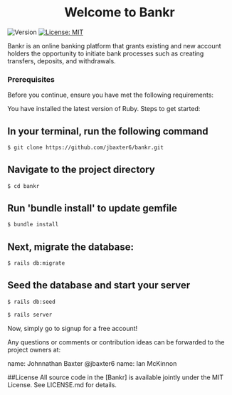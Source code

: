 <h1 align="center">Welcome to Bankr </h1>
<p>
  <img alt="Version" src="https://img.shields.io/badge/version-0.1.0-blue.svg?cacheSeconds=2592000" />
  <a href="https://choosealicense.com/licenses/mit/" target="_blank">
    <img alt="License: MIT" src="https://img.shields.io/badge/License-MIT-yellow.svg" />
  </a>
</p>

Bankr is an online banking platform that grants existing and new account holders the opportunity to initiate bank processes such as creating transfers, deposits, and withdrawals.


### Prerequisites
Before you continue, ensure you have met the following requirements:

You have installed the latest version of Ruby.
Steps to get started:

## In your terminal, run the following command
```sh
$ git clone https://github.com/jbaxter6/bankr.git
```
## Navigate to the project directory
```sh
$ cd bankr
```
## Run 'bundle install' to update gemfile
```sh
$ bundle install
```
## Next, migrate the database:
```sh
$ rails db:migrate
```
## Seed the database and start your server
```sh
$ rails db:seed
```
```sh
$ rails server
```
Now, simply go to signup for a free account!

Any questions or comments or contribution ideas can be forwarded to the project owners at:

name: Johnnathan Baxter @jbaxter6
name: Ian McKinnon

##License All source code in the [Bankr] is available jointly under the MIT License. See LICENSE.md for details.
